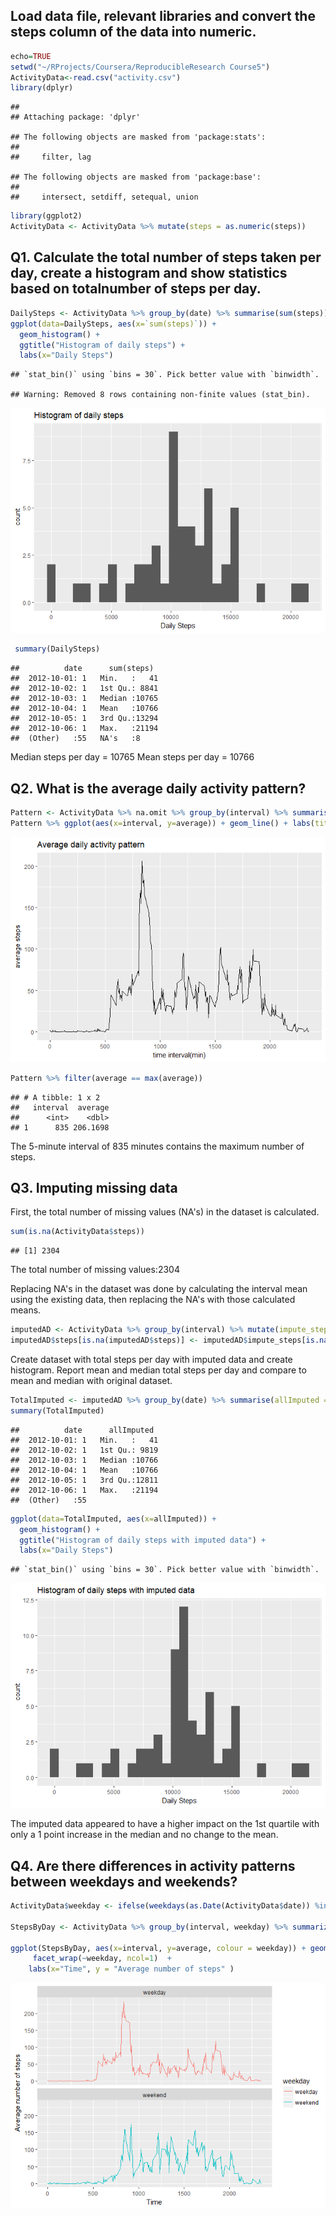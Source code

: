 Load data file, relevant libraries and convert the steps column of the data into numeric.
-----------------------------------------------------------------------------------------

``` r
echo=TRUE
setwd("~/RProjects/Coursera/ReproducibleResearch Course5")
ActivityData<-read.csv("activity.csv")
library(dplyr)
```

    ## 
    ## Attaching package: 'dplyr'

    ## The following objects are masked from 'package:stats':
    ## 
    ##     filter, lag

    ## The following objects are masked from 'package:base':
    ## 
    ##     intersect, setdiff, setequal, union

``` r
library(ggplot2)
ActivityData <- ActivityData %>% mutate(steps = as.numeric(steps))
```

Q1. Calculate the total number of steps taken per day, create a histogram and show statistics based on totalnumber of steps per day.
------------------------------------------------------------------------------------------------------------------------------------

``` r
DailySteps <- ActivityData %>% group_by(date) %>% summarise(sum(steps))
ggplot(data=DailySteps, aes(x=`sum(steps)`)) + 
  geom_histogram() + 
  ggtitle("Histogram of daily steps") + 
  labs(x="Daily Steps")
```

    ## `stat_bin()` using `bins = 30`. Pick better value with `binwidth`.

    ## Warning: Removed 8 rows containing non-finite values (stat_bin).

![](PA1_template_files/figure-markdown_github/unnamed-chunk-2-1.png)

``` r
 summary(DailySteps)
```

    ##          date      sum(steps)   
    ##  2012-10-01: 1   Min.   :   41  
    ##  2012-10-02: 1   1st Qu.: 8841  
    ##  2012-10-03: 1   Median :10765  
    ##  2012-10-04: 1   Mean   :10766  
    ##  2012-10-05: 1   3rd Qu.:13294  
    ##  2012-10-06: 1   Max.   :21194  
    ##  (Other)   :55   NA's   :8

Median steps per day = 10765 Mean steps per day = 10766

Q2. What is the average daily activity pattern?
-----------------------------------------------

``` r
Pattern <- ActivityData %>% na.omit %>% group_by(interval) %>% summarise(average = mean(steps))
Pattern %>% ggplot(aes(x=interval, y=average)) + geom_line() + labs(title = "Average daily activity pattern", x = "time interval(min)", y= "average steps")
```

![](PA1_template_files/figure-markdown_github/unnamed-chunk-3-1.png)

``` r
Pattern %>% filter(average == max(average))
```

    ## # A tibble: 1 x 2
    ##   interval  average
    ##      <int>    <dbl>
    ## 1      835 206.1698

The 5-minute interval of 835 minutes contains the maximum number of steps.

Q3. Imputing missing data
-------------------------

First, the total number of missing values (NA's) in the dataset is calculated.

``` r
sum(is.na(ActivityData$steps))
```

    ## [1] 2304

The total number of missing values:2304

Replacing NA's in the dataset was done by calculating the interval mean using the existing data, then replacing the NA's with those calculated means.

``` r
imputedAD <- ActivityData %>% group_by(interval) %>% mutate(impute_steps = mean(steps, na.rm=TRUE))
imputedAD$steps[is.na(imputedAD$steps)] <- imputedAD$impute_steps[is.na(imputedAD$steps)]
```

Create dataset with total steps per day with imputed data and create histogram. Report mean and median total steps per day and compare to mean and median with original dataset.

``` r
TotalImputed <- imputedAD %>% group_by(date) %>% summarise(allImputed = sum(steps, na.rm=TRUE))
summary(TotalImputed)
```

    ##          date      allImputed   
    ##  2012-10-01: 1   Min.   :   41  
    ##  2012-10-02: 1   1st Qu.: 9819  
    ##  2012-10-03: 1   Median :10766  
    ##  2012-10-04: 1   Mean   :10766  
    ##  2012-10-05: 1   3rd Qu.:12811  
    ##  2012-10-06: 1   Max.   :21194  
    ##  (Other)   :55

``` r
ggplot(data=TotalImputed, aes(x=allImputed)) + 
  geom_histogram() + 
  ggtitle("Histogram of daily steps with imputed data") + 
  labs(x="Daily Steps")
```

    ## `stat_bin()` using `bins = 30`. Pick better value with `binwidth`.

![](PA1_template_files/figure-markdown_github/unnamed-chunk-6-1.png)

The imputed data appeared to have a higher impact on the 1st quartile with only a 1 point increase in the median and no change to the mean.

Q4. Are there differences in activity patterns between weekdays and weekends?
-----------------------------------------------------------------------------

``` r
ActivityData$weekday <- ifelse(weekdays(as.Date(ActivityData$date)) %in% c("Saturday","Sunday"),"weekend", "weekday") 

StepsByDay <- ActivityData %>% group_by(interval, weekday) %>% summarize(average = mean(steps, na.rm=TRUE))

ggplot(StepsByDay, aes(x=interval, y=average, colour = weekday)) + geom_line() +
     facet_wrap(~weekday, ncol=1)  +
    labs(x="Time", y = "Average number of steps" )
```

![](PA1_template_files/figure-markdown_github/unnamed-chunk-7-1.png)
